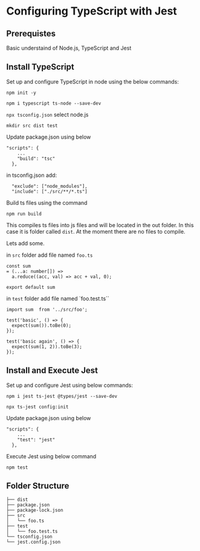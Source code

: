 # Configuring TypeScript with Jest

## Prerequistes

Basic understaind of Node.js, TypeScript and Jest

## Install TypeScript

Set up and configure TypeScript in node using the below commands:

`npm init -y`

`npm i typescript ts-node --save-dev`

`npx tsconfig.json` select node.js

`mkdir src dist test`


Update package.json using below 

```
"scripts": {
    ...
    "build": "tsc"
  },
```

in tsconfig.json add:

```
  "exclude": ["node_modules"],
  "include": ["./src/**/*.ts"]
```  

Build ts files using the command 

`npm run build`

This compiles ts files into js files and will be located in the out folder. In this case it is folder called `dist`. At the moment there are no files to compile. 

Lets add some. 

in `src` folder add file named `foo.ts`

```
const sum
= (...a: number[]) =>
  a.reduce((acc, val) => acc + val, 0);

export default sum

```

in `test` folder add file named `foo.test.ts``

```
import sum  from '../src/foo';

test('basic', () => {
  expect(sum()).toBe(0);
});

test('basic again', () => {
  expect(sum(1, 2)).toBe(3);
});

```

## Install and Execute Jest

Set up and configure Jest using below commands:

`npm i jest ts-jest @types/jest --save-dev`

`npx ts-jest config:init`

Update package.json using below 

```
"scripts": {
    ...
    "test": "jest"
  },
```

Execute Jest using below command

`npm test`

## Folder Structure

```
├── dist
├── package.json
├── package-lock.json
├── src
│   └── foo.ts
├── test
│   └── foo.test.ts
└── tsconfig.json
└── jest.config.json
```
